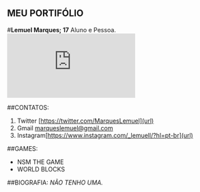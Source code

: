 ## MEU PORTIFÓLIO

#**Lemuel Marques; 17**
Aluno e Pessoa.
![eu](https://www.facebook.com/photo.php?fbid=295023117762770&l=926580b540)

##CONTATOS:
1. Twitter [https://twitter.com/MarquesLemuel](url)
2. Gmail [marqueslemuel@gmail.com](url)
3. Instagram[https://www.instagram.com/_lemuell/?hl=pt-br](url)

##GAMES:
- NSM THE GAME
- WORLD BLOCKS

##BIOGRAFIA:
 _NÃO TENHO UMA._
